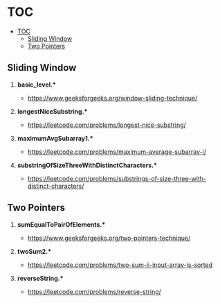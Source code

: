 # TOC

- [TOC](#toc)
  - [Sliding Window](#sliding-window)
  - [Two Pointers](#two-pointers)

## Sliding Window

1. **basic_level.\***

   - <https://www.geeksforgeeks.org/window-sliding-technique/>

2. **longestNiceSubstring.\***

   - <https://leetcode.com/problems/longest-nice-substring/>

3. **maximumAvgSubarray1.\***

   - <https://leetcode.com/problems/maximum-average-subarray-i/>

4. **substringOfSizeThreeWithDistinctCharacters.\***

   - <https://leetcode.com/problems/substrings-of-size-three-with-distinct-characters/>

## Two Pointers

1. **sumEqualToPairOfElements.\***

   - <https://www.geeksforgeeks.org/two-pointers-technique/>

2. **twoSum2.\***

   - <https://leetcode.com/problems/two-sum-ii-input-array-is-sorted>

3. **reverseString.\***

   - <https://leetcode.com/problems/reverse-string/>

